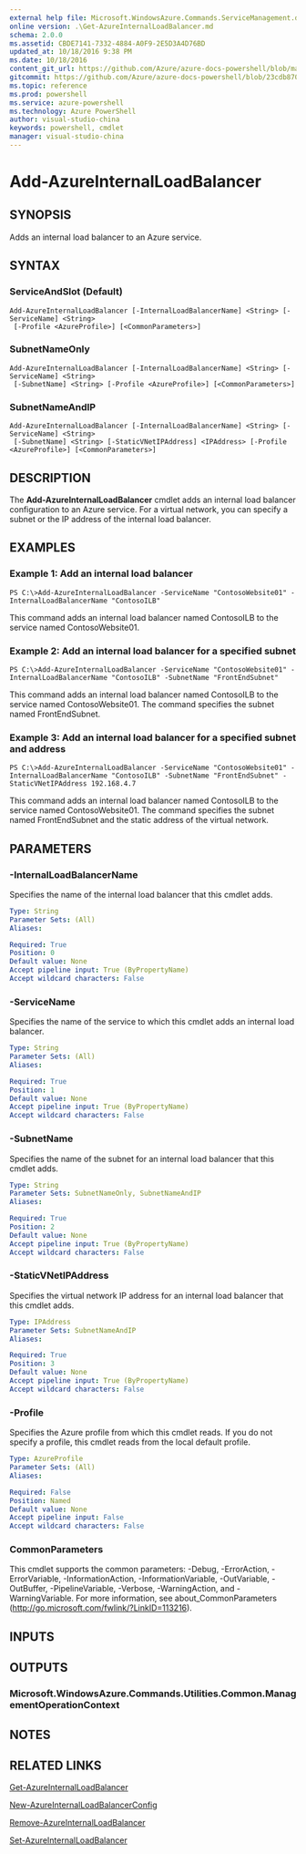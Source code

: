 ```yaml
---
external help file: Microsoft.WindowsAzure.Commands.ServiceManagement.dll-Help.xml
online version: .\Get-AzureInternalLoadBalancer.md
schema: 2.0.0
ms.assetid: CBDE7141-7332-4884-A0F9-2E5D3A4D76BD
updated_at: 10/18/2016 9:38 PM
ms.date: 10/18/2016
content_git_url: https://github.com/Azure/azure-docs-powershell/blob/master/azureps-cmdlets-docs/ServiceManagement/Azure.Service/v0.9.8/Add-AzureInternalLoadBalancer.md
gitcommit: https://github.com/Azure/azure-docs-powershell/blob/23cdb8705d4ab9807c0e21b238f3b134a7d49c7d/azureps-cmdlets-docs/ServiceManagement/Azure.Service/v0.9.8/Add-AzureInternalLoadBalancer.md
ms.topic: reference
ms.prod: powershell
ms.service: azure-powershell
ms.technology: Azure PowerShell
author: visual-studio-china
keywords: powershell, cmdlet
manager: visual-studio-china
---
```


# Add-AzureInternalLoadBalancer

## SYNOPSIS
Adds an internal load balancer to an Azure service.

## SYNTAX

### ServiceAndSlot (Default)
```
Add-AzureInternalLoadBalancer [-InternalLoadBalancerName] <String> [-ServiceName] <String>
 [-Profile <AzureProfile>] [<CommonParameters>]
```

### SubnetNameOnly
```
Add-AzureInternalLoadBalancer [-InternalLoadBalancerName] <String> [-ServiceName] <String>
 [-SubnetName] <String> [-Profile <AzureProfile>] [<CommonParameters>]
```

### SubnetNameAndIP
```
Add-AzureInternalLoadBalancer [-InternalLoadBalancerName] <String> [-ServiceName] <String>
 [-SubnetName] <String> [-StaticVNetIPAddress] <IPAddress> [-Profile <AzureProfile>] [<CommonParameters>]
```

## DESCRIPTION
The **Add-AzureInternalLoadBalancer** cmdlet adds an internal load balancer configuration to an Azure service.
For a virtual network, you can specify a subnet or the IP address of the internal load balancer.

## EXAMPLES

### Example 1: Add an internal load balancer
```
PS C:\>Add-AzureInternalLoadBalancer -ServiceName "ContosoWebsite01" -InternalLoadBalancerName "ContosoILB"
```

This command adds an internal load balancer named ContosoILB to the service named ContosoWebsite01.

### Example 2: Add an internal load balancer for a specified subnet
```
PS C:\>Add-AzureInternalLoadBalancer -ServiceName "ContosoWebsite01" -InternalLoadBalancerName "ContosoILB" -SubnetName "FrontEndSubnet"
```

This command adds an internal load balancer named ContosoILB to the service named ContosoWebsite01.
The command specifies the subnet named FrontEndSubnet.

### Example 3: Add an internal load balancer for a specified subnet and address
```
PS C:\>Add-AzureInternalLoadBalancer -ServiceName "ContosoWebsite01" -InternalLoadBalancerName "ContosoILB" -SubnetName "FrontEndSubnet" -StaticVNetIPAddress 192.168.4.7
```

This command adds an internal load balancer named ContosoILB to the service named ContosoWebsite01.
The command specifies the subnet named FrontEndSubnet and the static address of the virtual network.

## PARAMETERS

### -InternalLoadBalancerName
Specifies the name of the internal load balancer that this cmdlet adds.

```yaml
Type: String
Parameter Sets: (All)
Aliases: 

Required: True
Position: 0
Default value: None
Accept pipeline input: True (ByPropertyName)
Accept wildcard characters: False
```

### -ServiceName
Specifies the name of the service to which this cmdlet adds an internal load balancer.

```yaml
Type: String
Parameter Sets: (All)
Aliases: 

Required: True
Position: 1
Default value: None
Accept pipeline input: True (ByPropertyName)
Accept wildcard characters: False
```

### -SubnetName
Specifies the name of the subnet for an internal load balancer that this cmdlet adds.

```yaml
Type: String
Parameter Sets: SubnetNameOnly, SubnetNameAndIP
Aliases: 

Required: True
Position: 2
Default value: None
Accept pipeline input: True (ByPropertyName)
Accept wildcard characters: False
```

### -StaticVNetIPAddress
Specifies the virtual network IP address for an internal load balancer that this cmdlet adds.

```yaml
Type: IPAddress
Parameter Sets: SubnetNameAndIP
Aliases: 

Required: True
Position: 3
Default value: None
Accept pipeline input: True (ByPropertyName)
Accept wildcard characters: False
```

### -Profile
Specifies the Azure profile from which this cmdlet reads.
If you do not specify a profile, this cmdlet reads from the local default profile.

```yaml
Type: AzureProfile
Parameter Sets: (All)
Aliases: 

Required: False
Position: Named
Default value: None
Accept pipeline input: False
Accept wildcard characters: False
```

### CommonParameters
This cmdlet supports the common parameters: -Debug, -ErrorAction, -ErrorVariable, -InformationAction, -InformationVariable, -OutVariable, -OutBuffer, -PipelineVariable, -Verbose, -WarningAction, and -WarningVariable. For more information, see about_CommonParameters (http://go.microsoft.com/fwlink/?LinkID=113216).

## INPUTS

## OUTPUTS

### Microsoft.WindowsAzure.Commands.Utilities.Common.ManagementOperationContext

## NOTES

## RELATED LINKS

[Get-AzureInternalLoadBalancer](.\Get-AzureInternalLoadBalancer.md)

[New-AzureInternalLoadBalancerConfig](.\New-AzureInternalLoadBalancerConfig.md)

[Remove-AzureInternalLoadBalancer](.\Remove-AzureInternalLoadBalancer.md)

[Set-AzureInternalLoadBalancer](.\Set-AzureInternalLoadBalancer.md)


